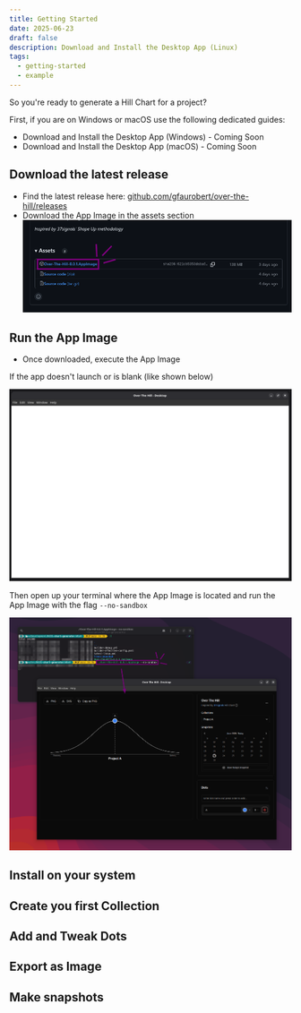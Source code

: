 ```yaml
---
title: Getting Started
date: 2025-06-23
draft: false
description: Download and Install the Desktop App (Linux)
tags:
  - getting-started
  - example
---
```


So you're ready to generate a Hill Chart for a project?

First, if you are on Windows or macOS use the following dedicated guides:
- Download and Install the Desktop App (Windows) - Coming Soon
- Download and Install the Desktop App (macOS) - Coming Soon

## Download the latest release
- Find the latest release here: [github.com/gfaurobert/over-the-hill/releases](https://github.com/gfaurobert/over-the-hill/releases)
- Download the App Image in the assets section
![](images/Pasted-image-20250623171349.png)
## Run the App Image
- Once downloaded, execute the App Image

If the app doesn't launch or is blank (like shown below)

![](images/index.png)

Then open up your terminal where the App Image is located and run the App Image with the flag `--no-sandbox`

![](images/index-1.png)

## Install on your system

## Create you first Collection

## Add and Tweak Dots

## Export as Image

## Make snapshots

